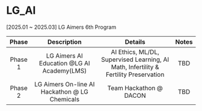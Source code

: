 # LG_AI
[2025.01 ~ 2025.03] LG Aimers 6th Program

| Phase | Description | Details | Notes |
| :-: | :-: | :-: | :-: | 
| Phase 1 | LG Aimers AI Education @LG AI Academy(LMS) | AI Ethics, ML/DL, Supervised Learning, AI Math, Infertility & Fertility Preservation | TBD |
| Phase 2 | LG Aimers On-line AI Hackathon @ LG Chemicals | Team Hackathon @ DACON | TBD |
